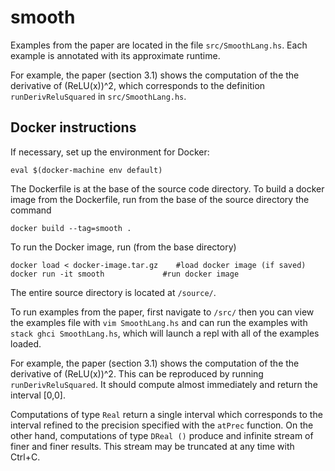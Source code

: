 # smooth

Examples from the paper are located in the file `src/SmoothLang.hs`.
Each example is annotated with its approximate runtime.

For example, the paper (section 3.1) shows the computation of the the derivative of (ReLU(x))^2, which corresponds to the definition `runDerivReluSquared` in `src/SmoothLang.hs`.

## Docker instructions

If necessary, set up the environment for Docker:
```
eval $(docker-machine env default)
```

The Dockerfile is at the base of the source code directory. To build a docker image from the Dockerfile, run from the base of the source directory the command
```
docker build --tag=smooth .
```

To run the Docker image, run (from the base directory)
```
docker load < docker-image.tar.gz    #load docker image (if saved)
docker run -it smooth             #run docker image
```
The entire source directory is located at `/source/`.

To run examples from the paper, first navigate to `/src/` then you can view the examples file
with `vim SmoothLang.hs` and can run the examples with `stack ghci SmoothLang.hs`, which will
launch a repl with all of the examples loaded.

For example, the paper (section 3.1) shows the computation of the the derivative of (ReLU(x))^2.
This can be reproduced by running `runDerivReluSquared`. It should compute almost immediately and return
the interval [0,0].

Computations of type `Real` return a single interval which corresponds to the interval refined to
the precision specified with the `atPrec` function. On the other hand, computations of type
`DReal ()` produce and infinite stream of finer and finer results. This stream may be truncated
at any time with Ctrl+C.
